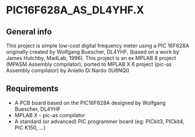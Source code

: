 # PIC16F628A_AS_DL4YHF.X

## General info
This project is simple low-cost digital frequency meter using a PIC 16F628A  
originally created by Wolfgang Buescher, DL4YHF, (based on a work by James Hutchby, MadLab, 1996).
This project is an ex MPLAB 8 project (MPASM Assembly compilator), ported to MPLAB X 6 project (pic-as Assembly compilator)
by Aniello Di Nardo (IU8NQI)   

## Requirements
* A PCB board based on the PIC16F628A designed by Wolfgang Buescher, DL4YHF
* MPLAB X - pic-as compilator
* A standard (or advanced) PIC programmer board (eg: PICkit3, PICkit4, PIC K150, ...)



